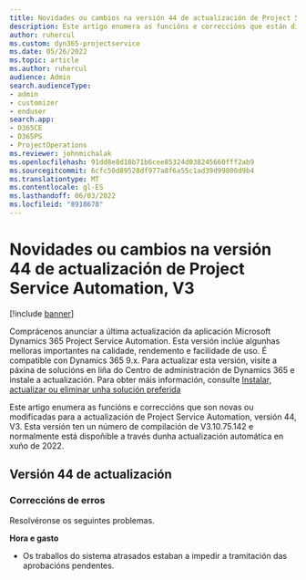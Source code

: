 ```yaml
---
title: Novidades ou cambios na versión 44 de actualización de Project Service Automation, V3
description: Este artigo enumera as funcións e correccións que están dispoñibles en Microsoft Dynamics 365 Project Service Automation Actualizar a versión 44, V3.
author: ruhercul
ms.custom: dyn365-projectservice
ms.date: 05/26/2022
ms.topic: article
ms.author: ruhercul
audience: Admin
search.audienceType:
- admin
- customizer
- enduser
search.app:
- D365CE
- D365PS
- ProjectOperations
ms.reviewer: johnmichalak
ms.openlocfilehash: 91dd8e8d18b71b6cee85324d038245660fff2ab9
ms.sourcegitcommit: 6cfc50d89528df977a8f6a55c1ad39d99800d9b4
ms.translationtype: MT
ms.contentlocale: gl-ES
ms.lasthandoff: 06/03/2022
ms.locfileid: "8918678"
---
```

# <a name="whats-new-or-changed-in-project-service-automation-update-release-44-v3"></a>Novidades ou cambios na versión 44 de actualización de Project Service Automation, V3

[!include [banner](../includes/psa-now-project-operations.md)]

Comprácenos anunciar a última actualización da aplicación Microsoft Dynamics 365 Project Service Automation. Esta versión inclúe algunhas melloras importantes na calidade, rendemento e facilidade de uso. É compatible con Dynamics 365 9.x. Para actualizar esta versión, visite a páxina de solucións en liña do Centro de administración de Dynamics 365 e instale a actualización. Para obter máis información, consulte [Instalar, actualizar ou eliminar unha solución preferida](/power-platform/admin/install-remove-preferred-solution)

Este artigo enumera as funcións e correccións que son novas ou modificadas para a actualización de Project Service Automation, versión 44, V3. Esta versión ten un número de compilación de V3.10.75.142 e normalmente está dispoñible a través dunha actualización automática en xuño de 2022.

## <a name="update-release-44"></a>Versión 44 de actualización

### <a name="bug-fixes"></a>Correccións de erros

Resolvéronse os seguintes problemas.

**Hora e gasto**

- Os traballos do sistema atrasados estaban a impedir a tramitación das aprobacións pendentes.
